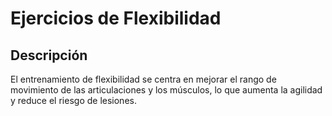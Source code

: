 # Ejercicios de Flexibilidad

## Descripción
El entrenamiento de flexibilidad se centra en mejorar el rango de movimiento de las articulaciones y los músculos, lo que aumenta la agilidad y reduce el riesgo de lesiones.